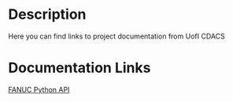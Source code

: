 # Description
Here you can find links to project documentation from UofI CDACS
# Documentation Links
[FANUC Python API](https://uofi-cdacs.github.io/FANUC-Ethernet_IP_Drivers/)
